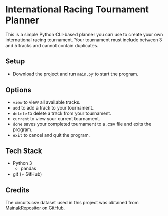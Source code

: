 # International Racing Tournament Planner

This is a simple Python CLI-based planner you can use to create your own international racing tournament. Your tournament must include between 3 and 5 tracks and cannot contain duplicates.

## Setup
- Download the project and run ```main.py``` to start the program.

## Options
- ```view``` to view all available tracks.
- ```add``` to add a track to your tournament.
- ```delete``` to delete a track from your tournament.
- ```current``` to view your current tournament.
- ```done``` saves your completed tournament to a .csv file and exits the program.
- ```exit``` to cancel and quit the program.

## Tech Stack
- Python 3
	- pandas
- git (+ GitHub)

## Credits

The circuits.csv dataset used in this project was obtained from [MainakRepositor on GitHub.](https://github.com/MainakRepositor/Datasets/blob/master/F1/circuits.csv)